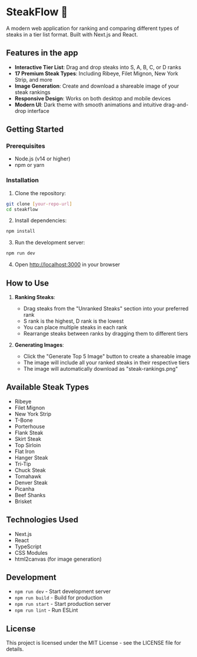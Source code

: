 # SteakFlow 🥩

A modern web application for ranking and comparing different types of steaks in a tier list format. Built with Next.js and React.

## Features in the app

- **Interactive Tier List**: Drag and drop steaks into S, A, B, C, or D ranks
- **17 Premium Steak Types**: Including Ribeye, Filet Mignon, New York Strip, and more
- **Image Generation**: Create and download a shareable image of your steak rankings
- **Responsive Design**: Works on both desktop and mobile devices
- **Modern UI**: Dark theme with smooth animations and intuitive drag-and-drop interface

## Getting Started

### Prerequisites

- Node.js (v14 or higher)
- npm or yarn

### Installation

1. Clone the repository:
```bash
git clone [your-repo-url]
cd steakflow
```

2. Install dependencies:
```bash
npm install
```

3. Run the development server:
```bash
npm run dev
```

4. Open [http://localhost:3000](http://localhost:3000) in your browser

## How to Use

1. **Ranking Steaks**:
   - Drag steaks from the "Unranked Steaks" section into your preferred rank
   - S rank is the highest, D rank is the lowest
   - You can place multiple steaks in each rank
   - Rearrange steaks between ranks by dragging them to different tiers

2. **Generating Images**:
   - Click the "Generate Top 5 Image" button to create a shareable image
   - The image will include all your ranked steaks in their respective tiers
   - The image will automatically download as "steak-rankings.png"

## Available Steak Types

- Ribeye
- Filet Mignon
- New York Strip
- T-Bone
- Porterhouse
- Flank Steak
- Skirt Steak
- Top Sirloin
- Flat Iron
- Hanger Steak
- Tri-Tip
- Chuck Steak
- Tomahawk
- Denver Steak
- Picanha
- Beef Shanks
- Brisket

## Technologies Used

- Next.js
- React
- TypeScript
- CSS Modules
- html2canvas (for image generation)

## Development

- `npm run dev` - Start development server
- `npm run build` - Build for production
- `npm run start` - Start production server
- `npm run lint` - Run ESLint

## License

This project is licensed under the MIT License - see the LICENSE file for details.
